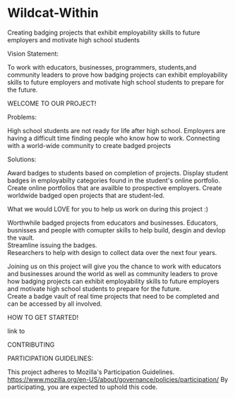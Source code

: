 # Wildcat-Within
Creating badging projects that exhibit employability skills to future employers and motivate high school students  

Vision Statement:

To work with educators, businesses, programmers, students,and community leaders to prove how badging projects can exhibit employability skills to future employers and motivate high school students to prepare for the future. 


WELCOME TO OUR PROJECT!




Problems:

High school students are not ready for life after high school. 
Employers are having a difficult time finding people who know how to work. 
Connecting with a world-wide community to create badged projects


Solutions:

Award badges to students based on completion of projects.
Display student badges in employabilty categories found in the student's online portfolio.
Create online portfolios that are availble to prospective employers.
Create worldwide badged open projects that are student-led.


What we would LOVE for you to help us work on during this project :)

Worthwhile badged projects from educators and businesses. 
Educators, busnisses and people with comupter skills to help build, desgin and devlop the vault.  
Streamline issuing the badges.  
Researchers to help with design to collect data over the next four years.


Joining us on this project will give you the chance to 
work with educators and businesses around the world as well as community leaders to prove how badging projects can exhibit employability skills to future employers and motivate high school students to prepare for the future.  
Create a badge vault of real time projects that need to be completed and can be accessed by all involved. 
 
HOW TO GET STARTED!

link to

CONTRIBUTING





PARTICIPATION GUIDELINES:

This project adheres to Mozilla's Participation Guidelines. https://www.mozilla.org/en-US/about/governance/policies/participation/       By participating, you are expected to uphold this code. 




